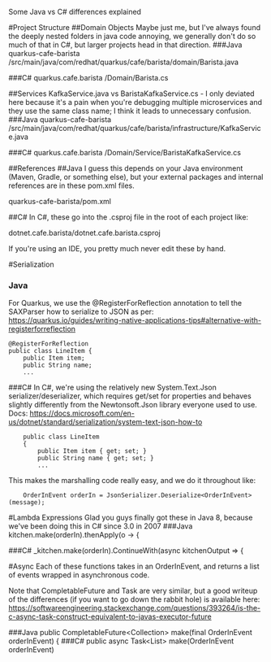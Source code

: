 Some Java vs C# differences explained

#Project Structure
##Domain Objects
Maybe just me, but I've always found the deeply nested folders in java code annoying, we generally don't do so much of that in C#, but larger projects head in that direction.
###Java
quarkus-cafe-barista
    /src/main/java/com/redhat/quarkus/cafe/barista/domain/Barista.java

###C#
quarkus.cafe.barista
    /Domain/Barista.cs

##Services
KafkaService.java vs BaristaKafkaService.cs - I only deviated here because it's a pain when you're debugging multiple microservices and they use the same class name; I think it leads to unnecessary confusion.
###Java
quarkus-cafe-barista
    /src/main/java/com/redhat/quarkus/cafe/barista/infrastructure/KafkaService.java

###C#
quarkus.cafe.barista
    /Domain/Service/BaristaKafkaService.cs

##References
##Java
I guess this depends on your Java environment (Maven, Gradle, or something else), but your external packages and internal references are in these pom.xml files. 

quarkus-cafe-barista/pom.xml

##C#
In C#, these go into the .csproj file in the root of each project like:

dotnet.cafe.barista/dotnet.cafe.barista.csproj


If you're using an IDE, you pretty much never edit these by hand.

#Serialization
### Java
For Quarkus, we use the @RegisterForReflection annotation to tell the SAXParser how to serialize to JSON as per:
https://quarkus.io/guides/writing-native-applications-tips#alternative-with-registerforreflection
    
    @RegisterForReflection
    public class LineItem {
        public Item item;
        public String name;   
        ...  
###C#
In C#, we're using the relatively new System.Text.Json serializer/deserializer, which requires get/set for properties and behaves slightly differently from the Newtonsoft.Json library everyone used to use. Docs:
https://docs.microsoft.com/en-us/dotnet/standard/serialization/system-text-json-how-to

        public class LineItem
        {
            public Item item { get; set; }
            public String name { get; set; }
            ...

This makes the marshalling code really easy, and we do it throughout like:
        
        OrderInEvent orderIn = JsonSerializer.Deserialize<OrderInEvent>(message);
        
#Lambda Expressions
Glad you guys finally got these in Java 8, because we've been doing this in C# since 3.0 in 2007
###Java
    kitchen.make(orderIn).thenApply(o -> {

###C#
    _kitchen.make(orderIn).ContinueWith(async kitchenOutput => {

#Async
Each of these functions takes in an OrderInEvent, and returns a list of events wrapped in asynchronous code.

Note that CompletableFuture and Task are very similar, but a good writeup of the differences (if you want to go down the rabbit hole) is available here:
    https://softwareengineering.stackexchange.com/questions/393264/is-the-c-async-task-construct-equivalent-to-javas-executor-future
    
###Java
        public CompletableFuture<Collection<Event>> make(final OrderInEvent orderInEvent) {
###C#
        public async Task<List<Event>> make(OrderInEvent orderInEvent)